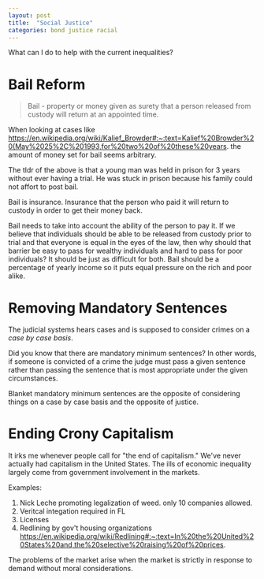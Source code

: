 ```yaml
---
layout: post
title:  "Social Justice"
categories: bond justice racial
---
```


What can I do to help with the current inequalities?

# Bail Reform

> Bail - property or money given as surety that a person released from custody will return at an appointed time.

When looking at cases like https://en.wikipedia.org/wiki/Kalief_Browder#:~:text=Kalief%20Browder%20(May%2025%2C%201993,for%20two%20of%20these%20years. the amount of money set for bail seems arbitrary.

The tldr of the above is that a young man was held in prison for 3 years without ever having a trial. He was stuck in prison because his family could not affort to post bail.

Bail is insurance. Insurance that the person who paid it will return to custody in order to get their money back.

Bail needs to take into account the ability of the person to pay it. If we believe that individuals should be able to be released from custody prior to trial and that everyone is equal in the eyes of the law, then why should that barrier be easy to pass for wealthy individuals and hard to pass for poor individuals? It should be just as difficult for both. Bail should be a percentage of yearly income so it puts equal pressure on the rich and poor alike.


# Removing Mandatory Sentences

The judicial systems hears cases and is supposed to consider crimes on a _case by case basis_.

Did you know that there are mandatory minimum sentences? In other words, if someone is convicted of a crime the judge must pass a given sentence rather than passing the sentence that is most appropriate under the given circumstances.

Blanket mandatory minimum sentences are the opposite of considering things on a case by case basis and the opposite of justice.

# Ending Crony Capitalism

It irks me whenever people call for "the end of capitalism." We've never actually had capitalism in the United States. The ills of economic inequality largely come from government involvement in the markets.

Examples:
1. Nick Leche promoting legalization of weed. only 10 companies allowed.
2. Veritcal integation required in FL
3. Licenses
4. Redlining by gov't housing organizations https://en.wikipedia.org/wiki/Redlining#:~:text=In%20the%20United%20States%20and,the%20selective%20raising%20of%20prices.

The problems of the market arise when the market is strictly in response to demand without moral considerations.